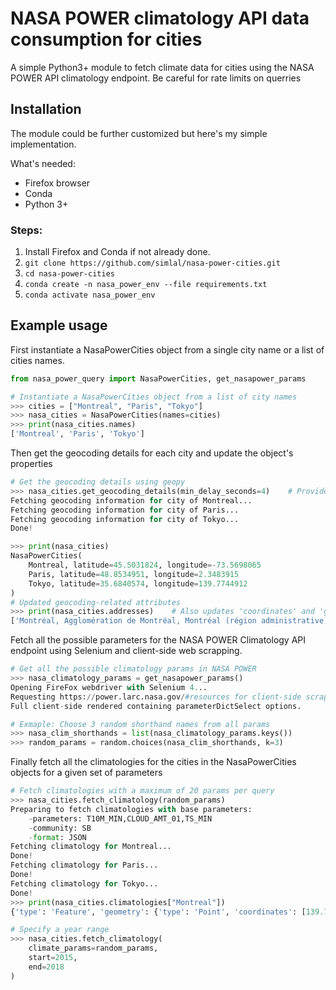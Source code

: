# NASA POWER climatology API data consumption for cities

A simple Python3+ module to fetch climate data for cities using the NASA POWER API climatology endpoint. Be careful for rate limits on querries

## Installation
The module could be further customized but here's my simple implementation.

What's needed:
- Firefox browser
- Conda
- Python 3+

### Steps:
1. Install Firefox and Conda if not already done.
2. `git clone https://github.com/simlal/nasa-power-cities.git`
3. `cd nasa-power-cities`
4. `conda create -n nasa_power_env --file requirements.txt`
5. `conda activate nasa_power_env`

## Example usage
First instantiate a NasaPowerCities object from a single city name or a list of cities names.
```python
from nasa_power_query import NasaPowerCities, get_nasapower_params

# Instantiate a NasaPowerCities object from a list of city names
>>> cities = ["Montreal", "Paris", "Tokyo"]
>>> nasa_cities = NasaPowerCities(names=cities)
>>> print(nasa_cities.names)
['Montreal', 'Paris', 'Tokyo']
```

Then get the geocoding details for each city and update the object's properties

```python
# Get the geocoding details using geopy
>>> nasa_cities.get_geocoding_details(min_delay_seconds=4)    # Provide additionnal kwargs to Nomatim.geolocator.geocode if needed
Fetching geocoding information for city of Montreal...
Fetching geocoding information for city of Paris...
Fetching geocoding information for city of Tokyo...
Done!

>>> print(nasa_cities)
NasaPowerCities(
	Montreal, latitude=45.5031824, longitude=-73.5698065
	Paris, latitude=48.8534951, longitude=2.3483915
	Tokyo, latitude=35.6840574, longitude=139.7744912
)
# Updated geocoding-related attributes
>>> print(nasa_cities.addresses)    # Also updates 'coordinates' and 'geodetails' properties
['Montréal, Agglomération de Montréal, Montréal (région administrative), Québec, Canada', 'Paris, Île-de-France, France métropolitaine, France', '東京都, 日本']
```

Fetch all the possible parameters for the NASA POWER Climatology API endpoint using Selenium and client-side web scrapping.
```python
# Get all the possible climatology params in NASA POWER
>>> nasa_climatology_params = get_nasapower_params()
Opening FireFox webdriver with Selenium 4...
Requesting https://power.larc.nasa.gov/#resources for client-side scrapping...
Full client-side rendered containing parameterDictSelect options.

# Exmaple: Choose 3 random shorthand names from all params
>>> nasa_clim_shorthands = list(nasa_climatology_params.keys())
>>> random_params = random.choices(nasa_clim_shorthands, k=3)
```

Finally fetch all the climatologies for the cities in the NasaPowerCities objects for a given set of parameters
```python
# Fetch climatologies with a maximum of 20 params per query
>>> nasa_cities.fetch_climatology(random_params)
Preparing to fetch climatologies with base parameters:
	-parameters: T10M_MIN,CLOUD_AMT_01,TS_MIN
	-community: SB
	-format: JSON
Fetching climatology for Montreal...
Done!
Fetching climatology for Paris...
Done!
Fetching climatology for Tokyo...
Done!
>>> print(nasa_cities.climatologies["Montreal"])
{'type': 'Feature', 'geometry': {'type': 'Point', 'coordinates': [139.7744912, 35.6840574, 38.67]}, 'properties': {'parameter': {'TS_MIN': {'JAN': -2.36, 'FEB': -2.2, 'MAR': -1.23, 'APR': 0.31, 'MAY': 6.26, 'JUN': 10.38, 'JUL': 16.79, 'AUG': 17.67, 'SEP': 12.12, 'OCT': 7.9, 'NOV': 2.09, 'DEC': -0.82, 'ANN': -2.36}, 'T10M_MIN': {'JAN': -2.87, 'FEB': -2.38, 'MAR': -1.26, 'APR': 1.07, 'MAY': 6.45, 'JUN': 12.26, 'JUL': 16.14, 'AUG': 18.19, 'SEP': 12.17, 'OCT': 7.26, 'NOV': 2.1, 'DEC': -1.67, 'ANN': -2.87}, 'CLOUD_AMT_01': {'JAN': 40.88, 'FEB': 51.3, 'MAR': 56.64, 'APR': 60.09, 'MAY': 66.72, 'JUN': 80.23, 'JUL': 73.77, 'AUG': 62.32, 'SEP': 69.81, 'OCT': 64.95, 'NOV': 53.79, 'DEC': 44.07, 'ANN': 60.38}}}, 'header': {'title': 'NASA/POWER CERES/MERRA2 Native Resolution Climatology Climatologies', 'api': {'version': 'v2.4.4', 'name': 'POWER Climatology API'}, 'sources': ['power'], 'fill_value': -999.0, 'range': '20-year Meteorological and Solar Monthly & Annual Climatologies (January 2001 - December 2020)'}, 'messages': [], 'parameters': {'TS_MIN': {'units': 'C', 'longname': 'Earth Skin Temperature Minimum'}, 'T10M_MIN': {'units': 'C', 'longname': 'Temperature at 10 Meters Minimum'}, 'CLOUD_AMT_01': {'units': '%', 'longname': 'Cloud Amount at 01 GMT'}}, 'times': {'data': 13.567, 'process': 0.56}}

# Specify a year range
>>> nasa_cities.fetch_climatology(
    climate_params=random_params,
    start=2015,
    end=2018
)
```

